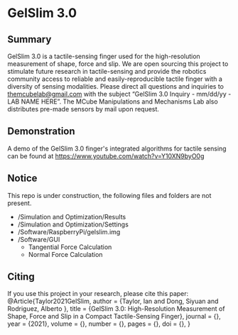 # GelSlim 3.0

## Summary
GelSlim 3.0 is a tactile-sensing finger used for the high-resolution measurement of shape, force and slip. We are open sourcing this project to stimulate future research in tactile-sensing and provide the robotics community access to reliable and easily-reproducible tactile finger with a diversity of sensing modalities. Please direct all questions and inquiries to themcubelab@gmail.com  with the subject “GelSlim 3.0 Inquiry - mm/dd/yy - LAB NAME HERE”. The MCube Manipulations and Mechanisms Lab also distributes pre-made sensors by mail upon request.     

## Demonstration
A demo of the GelSlim 3.0 finger's integrated algorithms for tactile sensing can be found at https://www.youtube.com/watch?v=Y10XN9byO0g


## Notice
This repo is under construction, the following files and folders are not present.
- /Simulation and Optimization/Results
- /Simulation and Optimization/Settings
- /Software/RaspberryPi/gelslim.img
- /Software/GUI 
  - Tangential Force Calculation
  - Normal Force Calculation

## Citing
If you use this project in your research, please cite this paper:
@Article{Taylor2021GelSlim,
  author  = {Taylor, Ian and Dong, Siyuan and Rodriguez, Alberto },
  title   = {GelSlim 3.0: High-Resolution Measurement of Shape, Force and Slip in a Compact Tactile-Sensing Finger},
  journal = {},
  year    = {2021},
  volume  = {},
  number  = {},
  pages   = {},
  doi     = {},
}
